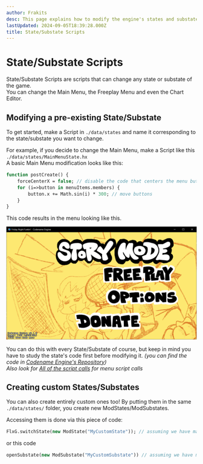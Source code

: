 ```yaml
---
author: Frakits
desc: This page explains how to modify the engine's states and substates
lastUpdated: 2024-09-05T18:39:28.000Z
title: State/Substate Scripts
---
```

# State/Substate Scripts
State/Substate Scripts are scripts that can change any state or substate of the game.<br>
You can change the Main Menu, the Freeplay Menu and even the Chart Editor.

## Modifying a pre-existing State/Substate

To get started, make a Script in ``./data/states`` and name it corresponding to the state/substate you want to change.

For example, if you decide to change the Main Menu, make a Script like this ``./data/states/MainMenuState.hx``<br>
A basic Main Menu modification looks like this:
```haxe
function postCreate() {
    forceCenterX = false; // disable the code that centers the menu buttons.
    for (i=>button in menuItems.members) {
        button.x += Math.sin(i) * 300; // move buttons
    }
}
```
This code results in the menu looking like this.

<img src="./State or Substate Scripts.png"/>

You can do this with every State/Substate of course, but keep in mind you have to study the state's code first before modifying it. *(you can find the code in <a href="https://github.com/FNF-CNE-Devs/CodenameEngine">Codename Engine's Repository</a>)*<br>
*Also look for <a href="./script-calls.md">All of the script calls</a> for menu script calls*

## Creating custom States/Substates

You can also create entirely custom ones too! By putting them in the same ``./data/states/`` folder, you create new ModStates/ModSubstates.

Accessing them is done via this piece of code:
```haxe
FlxG.switchState(new ModState("MyCustomState")); // assuming we have made a new Script ./data/states/MyCustomState.hx
```
or this code
```haxe
openSubstate(new ModSubstate("MyCustomSubstate")) // assuming we have made a new Script ./data/states/MyCustomSubstate.hx
```